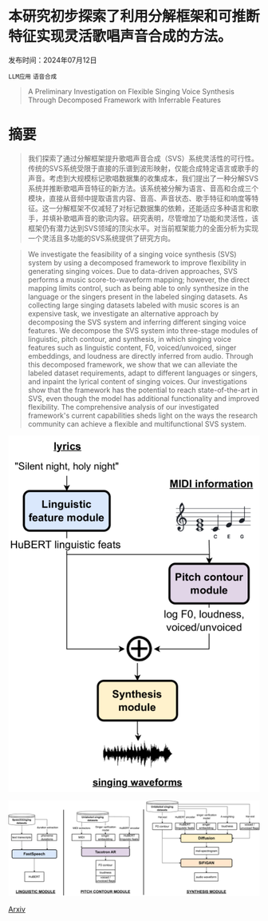 # 本研究初步探索了利用分解框架和可推断特征实现灵活歌唱声音合成的方法。

发布时间：2024年07月12日

`LLM应用` `语音合成`

> A Preliminary Investigation on Flexible Singing Voice Synthesis Through Decomposed Framework with Inferrable Features

# 摘要

> 我们探索了通过分解框架提升歌唱声音合成（SVS）系统灵活性的可行性。传统的SVS系统受限于直接的乐谱到波形映射，仅能合成特定语言或歌手的声音。考虑到大规模标记歌唱数据集的收集成本，我们提出了一种分解SVS系统并推断歌唱声音特征的新方法。该系统被分解为语言、音高和合成三个模块，直接从音频中提取语言内容、音高、声音状态、歌手特征和响度等特征。这一分解框架不仅减轻了对标记数据集的依赖，还能适应多种语言和歌手，并填补歌唱声音的歌词内容。研究表明，尽管增加了功能和灵活性，该框架仍有潜力达到SVS领域的顶尖水平。对当前框架能力的全面分析为实现一个灵活且多功能的SVS系统提供了研究方向。

> We investigate the feasibility of a singing voice synthesis (SVS) system by using a decomposed framework to improve flexibility in generating singing voices. Due to data-driven approaches, SVS performs a music score-to-waveform mapping; however, the direct mapping limits control, such as being able to only synthesize in the language or the singers present in the labeled singing datasets. As collecting large singing datasets labeled with music scores is an expensive task, we investigate an alternative approach by decomposing the SVS system and inferring different singing voice features. We decompose the SVS system into three-stage modules of linguistic, pitch contour, and synthesis, in which singing voice features such as linguistic content, F0, voiced/unvoiced, singer embeddings, and loudness are directly inferred from audio. Through this decomposed framework, we show that we can alleviate the labeled dataset requirements, adapt to different languages or singers, and inpaint the lyrical content of singing voices. Our investigations show that the framework has the potential to reach state-of-the-art in SVS, even though the model has additional functionality and improved flexibility. The comprehensive analysis of our investigated framework's current capabilities sheds light on the ways the research community can achieve a flexible and multifunctional SVS system.

![本研究初步探索了利用分解框架和可推断特征实现灵活歌唱声音合成的方法。](../../../paper_images/2407.09346/x1.png)

![本研究初步探索了利用分解框架和可推断特征实现灵活歌唱声音合成的方法。](../../../paper_images/2407.09346/x2.png)

[Arxiv](https://arxiv.org/abs/2407.09346)